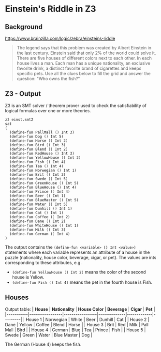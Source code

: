 # Einstein's Riddle in Z3

## Background

https://www.brainzilla.com/logic/zebra/einsteins-riddle

>The legend says that this problem was created by Albert Einstein in the last century. Einstein said that only 2% of the world could solve it.
>There are five houses of different colors next to each other. In each house lives a man. Each man has a unique nationality, an exclusive favorite drink, a distinct favorite brand of cigarettes and keeps specific pets. Use all the clues below to fill the grid and answer the question: "Who owns the fish?"

## Z3 - Output

Z3 is an SMT solver / theorem prover used to check the satisfiability of logical formulas over one or more theories.

```
z3 einst.smt2                                                           
sat
(
  (define-fun PallMall () Int 3)
  (define-fun Dog () Int 5)
  (define-fun Horse () Int 2)
  (define-fun Bird () Int 3)
  (define-fun Blend () Int 2)
  (define-fun RedHouse () Int 3)
  (define-fun YellowHouse () Int 2)
  (define-fun Fish () Int 4)
  (define-fun Tea () Int 4)
  (define-fun Norwegian () Int 1)
  (define-fun Brit () Int 3)
  (define-fun Swede () Int 5)
  (define-fun GreenHouse () Int 5)
  (define-fun BlueHouse () Int 4)
  (define-fun Prince () Int 4)
  (define-fun Beer () Int 1)
  (define-fun BlueMaster () Int 5)
  (define-fun Water () Int 5)
  (define-fun Dunhill () Int 1)
  (define-fun Cat () Int 1)
  (define-fun Coffee () Int 2)
  (define-fun Dane () Int 2)
  (define-fun WhiteHouse () Int 1)
  (define-fun Milk () Int 3)
  (define-fun German () Int 4)
)
```

The output contains the `(define-fun <variable> () Int <value>)` statements where each variable represents an attribute of a house in the puzzle (nationality, house color, beverage, cigar, or pet).
The values are ints corresponding to these attributes, e.g.

- `(define-fun YellowHouse () Int 2)` means the color of the second house is Yellow.
- `(define-fun Fish () Int 4)` means the pet in the fourth house is Fish.
  
## Houses

Output table:
| **House** | **Nationality** | **House Color** | **Beverage** | **Cigar**   | **Pet** |
|-----------|-----------------|-----------------|--------------|-------------|---------|
| House 1   | Norwegian       | White           | Beer         | Dunhill     | Cat     |
| House 2   | Dane            | Yellow          | Coffee       | Blend       | Horse   |
| House 3   | Brit            | Red             | Milk         | Pall Mall   | Bird    |
| House 4   | German          | Blue            | Tea          | Prince      | Fish    |
| House 5   | Swede           | Green           | Water        | Blue Master | Dog     |

The German (House 4) keeps the fish.
